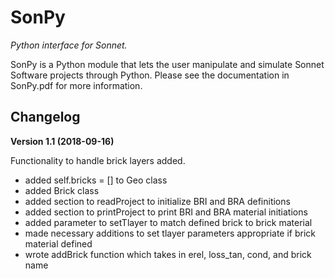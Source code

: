 # SonPy

_Python interface for Sonnet._

SonPy is a Python module that lets the user manipulate and simulate Sonnet Software projects through Python. Please see the documentation in SonPy.pdf for more information.

## Changelog

**Version 1.1 (2018-09-16)**

Functionality to handle brick layers added.

* added self.bricks = [] to Geo class
* added Brick class
* added section to readProject to initialize BRI and BRA definitions
* added section to printProject to print BRI and BRA material initiations
* added parameter to setTlayer to match defined brick to brick material
* made necessary additions to set tlayer parameters appropriate if brick material defined
* wrote addBrick function which takes in erel, loss_tan, cond, and brick name
